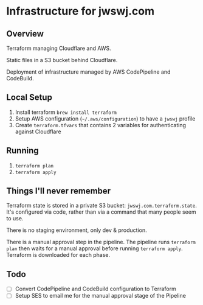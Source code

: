 # Infrastructure for jwswj.com

## Overview

Terraform managing Cloudflare and AWS.

Static files in a S3 bucket behind Cloudflare.

Deployment of infrastructure managed by AWS CodePipeline and CodeBuild.

## Local Setup

1. Install terraform `brew install terraform`
2. Setup AWS configuration (`~/.aws/configuration`) to have a `jwswj` profile
3. Create `terraform.tfvars` that contains 2 variables for authenticating against Cloudflare

## Running

1. `terraform plan`
2. `terraform apply`

## Things I'll never remember

Terraform state is stored in a private S3 bucket: `jwswj.com.terraform.state`.
It's configured via code, rather than via a command that many people seem to use.

There is no staging environment, only dev & production.

There is a manual approval step in the pipeline. The pipeline runs
`terraform plan` then waits for a manual approval before running
`terraform apply`. Terraform is downloaded for each phase.

## Todo

- [ ] Convert CodePipeline and CodeBuild configuration to Terraform
- [ ] Setup SES to email me for the manual approval stage of the Pipeline
